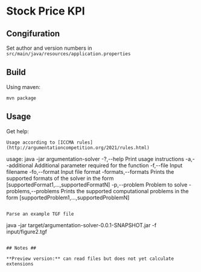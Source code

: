 # Stock Price KPI # 

## Congifuration ##

Set author and version numbers in `src/main/java/resources/application.properties`

## Build ##

Using maven:
```
mvn package
```

## Usage ##

Get help:
```
Usage according to [ICCMA rules](http://argumentationcompetition.org/2021/rules.html)
```
usage: java -jar argumentation-solver
 -?,--help               Print usage instructions
 -a,--additional <arg>   Additional parameter required for the function
 -f,--file <arg>         Input filename
 -fo,--format <arg>      Input file format
 -formats,--formats      Prints the supported formats of the solver in the
                         form
                         [supportedFormat1,...,supportedFormatN]
 -p,--problem <arg>      Problem to solve
 -problems,--problems    Prints the supported computational problems in
                         the form
                         [supportedProblem1,...,supportedProblemN]
```

Parse an example TGF file
```
java -jar target/argumentation-solver-0.0.1-SNAPSHOT.jar -f input/figure2.tgf
```

## Notes ##

**Preview version:** can read files but does not yet calculate extensions
